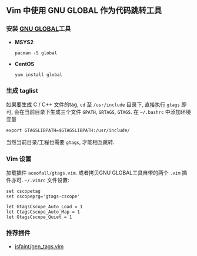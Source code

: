 ## Vim 中使用 GNU GLOBAL 作为代码跳转工具

### 安装 [GNU GLOBAL](https://www.gnu.org/software/global)工具

- **MSYS2**
  ```
  pacman -S global
  ```
- **CentOS**
  ```
  yum install global
  ```

### 生成 taglist

如果要生成 C / C++ 文件的tag, `cd` 至 `/usr/include` 目录下,
直接执行 `gtags` 即可, 会在当前目录下生成三个文件 `GPATH`, `GRTAGS`, `GTAGS`.
在 `~/.bashrc` 中添加环境变量

```
export GTAGSLIBPATH=$GTAGSLIBPATH:/usr/include/
```

当然当前目录/工程也需要 `gtags`, 才能相互跳转.

### Vim 设置

加载插件 `aceofall/gtags.vim`.
或者拷贝GNU GLOBAL工具自带的两个 `.vim` 插件亦可.
`~/.vimrc` 文件设置:

```
set cscopetag
set cscopeprg='gtags-cscope'

let GtagsCscope_Auto_Load = 1
let CtagsCscope_Auto_Map = 1
let GtagsCscope_Quiet = 1
```

### 推荐插件

- [jsfaint/gen_tags.vim](https://github.com/jsfaint/gen_tags.vim)
